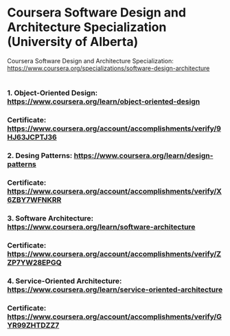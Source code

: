 # Coursera Software Design and Architecture Specialization (University of Alberta)


Coursera Software Design and Architecture Specialization:
https://www.coursera.org/specializations/software-design-architecture
# 

### 1. Object-Oriented Design: https://www.coursera.org/learn/object-oriented-design

###    Certificate: https://www.coursera.org/account/accomplishments/verify/9HJ63JCPTJ36

### 2. Desing Patterns: https://www.coursera.org/learn/design-patterns

###    Certificate: https://www.coursera.org/account/accomplishments/verify/X6ZBY7WFNKRR
    
### 3. Software Architecture: https://www.coursera.org/learn/software-architecture

###    Certificate: https://www.coursera.org/account/accomplishments/verify/ZZP7YW28EPGQ
    
### 4. Service-Oriented Architecture: https://www.coursera.org/learn/service-oriented-architecture

###    Certificate: https://www.coursera.org/account/accomplishments/verify/GYR99ZHTDZZ7
